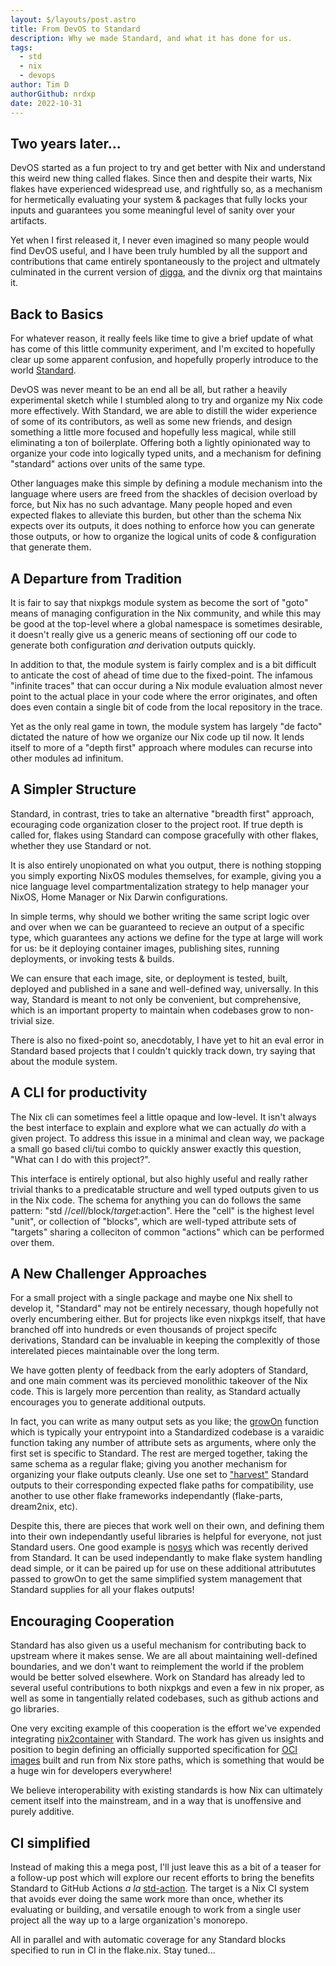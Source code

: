 ```yaml
---
layout: $/layouts/post.astro
title: From DevOS to Standard
description: Why we made Standard, and what it has done for us.
tags:
  - std
  - nix
  - devops
author: Tim D
authorGithub: nrdxp
date: 2022-10-31
---
```


## Two years later...

DevOS started as a fun project to try and get better with Nix and understand this weird new thing
called flakes. Since then and despite their warts, Nix flakes have experienced widespread use, and
rightfully so, as a mechanism for hermetically evaluating your system & packages that fully locks
your inputs and guarantees you some meaningful level of sanity over your artifacts.

Yet when I first released it, I never even imagined so many people would find DevOS useful, and I
have been truly humbled by all the support and contributions that came entirely spontaneously to the
project and ultmately culminated in the current version of [digga][digga], and the divnix org that
maintains it.

## Back to Basics

For whatever reason, it really feels like time to give a brief update of what has come of this
little community experiment, and I'm excited to hopefully clear up some apparent confusion, and
hopefully properly introduce to the world [Standard](https://github.com/divnix/std).

DevOS was never meant to be an end all be all, but rather a heavily experimental sketch while
I stumbled along to try and organize my Nix code more effectively. With Standard, we are able to
distill the wider experience of some of its contributors, as well as some new friends, and design
something a little more focused and hopefully less magical, while still eliminating a ton of
boilerplate. Offering both a lightly opinionated way to organize your code into logically typed
units, and a mechanism for defining "standard" actions over units of the same type.

Other languages make this simple by defining a module mechanism into the language where users are
freed from the shackles of decision overload by force, but Nix has no such advantage. Many people
hoped and even expected flakes to alleviate this burden, but other than the schema Nix expects
over its outputs, it does nothing to enforce how you can generate those outputs, or how to organize
the logical units of code & configuration that generate them.

## A Departure from Tradition

It is fair to say that nixpkgs module system as become the sort of "goto" means of managing
configuration in the Nix community, and while this may be good at the top-level where a global
namespace is sometimes desirable, it doesn't really give us a generic means of sectioning off our
code to generate both configuration _and_ derivation outputs quickly.

In addition to that, the module system is fairly complex and is a bit difficult to anticate the
cost of ahead of time due to the fixed-point. The infamous "infinite traces" that can occur during
a Nix module evaluation almost never point to the actual place in your code where the error
originates, and often does even contain a single bit of code from the local repository in the trace.

Yet as the only real game in town, the module system has largely "de facto" dictated the nature
of how we organize our Nix code up til now. It lends itself to more of a "depth first" approach
where modules can recurse into other modules ad infinitum.

## A Simpler Structure

Standard, in contrast, tries to take an alternative "breadth first" approach, ecouraging code
organization closer to the project root. If true depth is called for, flakes using Standard can
compose gracefully with other flakes, whether they use Standard or not.

It is also entirely unopionated on what you output, there is nothing stopping you simply exporting
NixOS modules themselves, for example, giving you a nice language level compartmentalization
strategy to help manager your NixOS, Home Manager or Nix Darwin configurations.

In simple terms, why should we bother writing the same script logic over and over when we can be
guaranteed to recieve an output of a specific type, which guarantees any actions we define for the
type at large will work for us: be it deploying container images, publishing sites, running
deployments, or invoking tests & builds.

We can ensure that each image, site, or deployment is tested, built, deployed and published in
a sane and well-defined way, universally. In this way, Standard is meant to not only be convenient,
but comprehensive, which is an important property to maintain when codebases grow to non-trivial
size.

There is also no fixed-point so, anecdotably, I have yet to hit an eval error in Standard based
projects that I couldn't quickly track down, try saying that about the module system.

## A CLI for productivity

The Nix cli can sometimes feel a little opaque and low-level. It isn't always the best interface
to explain and explore what we can actually _do_ with a given project. To address this issue in
a minimal and clean way, we package a small go based cli/tui combo to quickly answer exactly this
question, "What can I do with this project?".

This interface is entirely optional, but also highly useful and really rather trivial thanks to a
predicatable structure and well typed outputs given to us in the Nix code. The schema for anything
you can do follows the same pattern: "std //$cell/$block/$target:$action". Here the "cell" is the
highest level "unit", or collection of "blocks", which are well-typed attribute sets of "targets"
sharing a colleciton of common "actions" which can be performed over them.

## A New Challenger Approaches

For a small project with a single package and maybe one Nix shell to develop it, "Standard" may
not be entirely necessary, though hopefully not overly encumbering either. But for projects like
even nixpkgs itself, that have branched off into hundreds or even thousands of project specifc
derivations, Standard can be invaluable in keeping the complexitly of those interelated pieces
maintainable over the long term.

We have gotten plenty of feedback from the early adopters of Standard, and one main comment was its
percieved monolithic takeover of the Nix code. This is largely more percention than reality, as
Standard actually encourages you to generate additional outputs.

In fact, you can write as many output sets as you like; the [growOn][grow] function which is
typically your entrypoint into a Standardized codebase is a varaidic function taking any number of
attribute sets as arguments, where only the first set is specific to Standard. The rest are merged
together, taking the same schema as a regular flake; giving you another mechanism for organizing
your flake outputs cleanly. Use one set to ["harvest"][harvest] Standard outputs to their
corresponding expected flake paths for compatibility, use another to use other flake frameworks
independantly (flake-parts, dream2nix, etc).

Despite this, there are pieces that work well on their own, and defining them into their own
independantly useful libraries is helpful for everyone, not just Standard users. One good example is
[nosys][nosys] which was recently derived from Standard. It can be used independantly to make flake
system handling dead simple, or it can be paired up for use on these additional attribututes passed
to growOn to get the same simplified system management that Standard supplies for all your flakes
outputs!

## Encouraging Cooperation

Standard has also given us a useful mechanism for contributing back to upstream where it makes
sense. We are all about maintaining well-defined boundaries, and we don't want to reimplement the
world if the problem would be better solved elsewhere. Work on Standard has already led to several
useful contributions to both nixpkgs and even a few in nix proper, as well as some in tangentially
related codebases, such as github actions and go libraries.

One very exciting example of this cooperation is the effort we've expended integrating
[nix2container][n2c] with Standard. The work has given us insights and position to begin defining an
officially supported specification for [OCI images][oci] built and run from Nix store paths, which
is something that would be a huge win for developers everywhere!

We believe interoperability with existing standards is how Nix can ultimately cement itself into
the mainstream, and in a way that is unoffensive and purely additive.

## CI simplified

Instead of making this a mega post, I'll just leave this as a bit of a teaser for a follow-up post
which will explore our recent efforts to bring the benefits Standard to GitHub Actions _a la_
[std-action][action]. The target is a Nix CI system that avoids ever doing the same work more than
once, whether its evaluating or building, and versatile enough to work from a single user project
all the way up to a large organization's monorepo.

All in parallel and with automatic coverage for any Standard blocks specified to run in CI in the
flake.nix. Stay tuned...

[digga]: https://github.com/divnix/digga
[nosys]: https://github.com/divnix/nosys
[action]: https://github.com/divnix/std-action 
[grow]: https://std.divnix.com/guides/growing-cells.html
[harvest]: https://github.com/divnix/std/blob/main/src/harvest.nix
[n2c]: https://github.com/nlewo/nix2container
[oci]: https://github.com/opencontainers/image-spec/issues/922
